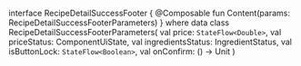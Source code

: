 interface RecipeDetailSuccessFooter {
    @Composable
    fun Content(params: RecipeDetailSuccessFooterParameters)
}
where
data class RecipeDetailSuccessFooterParameters(
    val price: `StateFlow<Double>`,
    val priceStatus: ComponentUiState,
    val ingredientsStatus: IngredientStatus,
    val isButtonLock: `StateFlow<Boolean>`,
    val onConfirm: () -> Unit
)